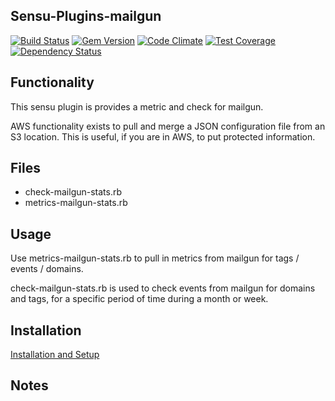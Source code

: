 ## Sensu-Plugins-mailgun

[![Build Status](https://travis-ci.org/sensu-plugins/sensu-plugins-mailgun.svg?branch=master)](https://travis-ci.org/sensu-plugins/sensu-plugins-mailgun)
[![Gem Version](https://badge.fury.io/rb/sensu-plugins-mailgun.svg)](http://badge.fury.io/rb/sensu-plugins-mailgun)
[![Code Climate](https://codeclimate.com/github/sensu-plugins/sensu-plugins-mailgun/badges/gpa.svg)](https://codeclimate.com/github/sensu-plugins/sensu-plugins-mailgun)
[![Test Coverage](https://codeclimate.com/github/sensu-plugins/sensu-plugins-mailgun/badges/coverage.svg)](https://codeclimate.com/github/sensu-plugins/sensu-plugins-mailgun)
[![Dependency Status](https://gemnasium.com/sensu-plugins/sensu-plugins-mailgun.svg)](https://gemnasium.com/sensu-plugins/sensu-plugins-mailgun)

## Functionality

This sensu plugin is provides a metric and check for mailgun.

AWS functionality exists to pull and merge a JSON configuration file from an S3 location. This is useful, if you are in AWS, to put protected information.

## Files

* check-mailgun-stats.rb
* metrics-mailgun-stats.rb

## Usage

Use metrics-mailgun-stats.rb to pull in metrics from mailgun for tags / events / domains.

check-mailgun-stats.rb is used to check events from mailgun for domains and tags, for a specific period of time during a month or week.

## Installation

[Installation and Setup](http://sensu-plugins.io/docs/installation_instructions.html)

## Notes
